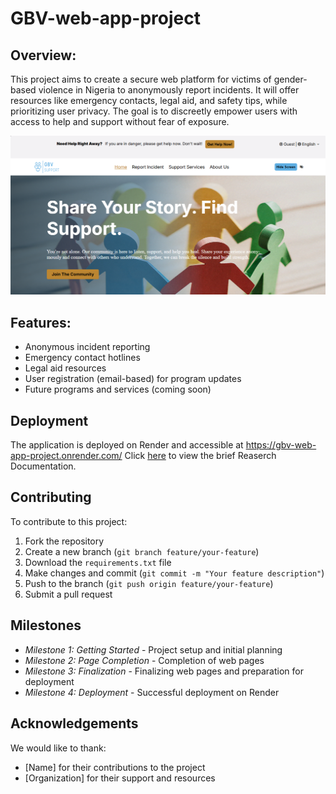 # GBV-web-app-project

## Overview:

This project aims to create a secure web platform for victims of gender-based violence in Nigeria to anonymously report incidents. It will offer resources like emergency contacts, legal aid, and safety tips, while prioritizing user privacy. The goal is to discreetly empower users with access to help and support without fear of exposure.

![](homepage.png)

## Features:

- Anonymous incident reporting
- Emergency contact hotlines
- Legal aid resources
- User registration (email-based) for program updates
- Future programs and services (coming soon)

## Deployment

The application is deployed on Render and accessible at https://gbv-web-app-project.onrender.com/
Click [here](https://docs.google.com/document/d/1yu53284IZz97YDRLCJfacs7UoI3pRjHUcpwKBmKAn_o/edit?usp=sharing) to view the brief Reaserch Documentation.


## Contributing

To contribute to this project:

1. Fork the repository
2. Create a new branch (`git branch feature/your-feature`)
3. Download the `requirements.txt` file
4. Make changes and commit (`git commit -m "Your feature description"`)
5. Push to the branch (`git push origin feature/your-feature`)
6. Submit a pull request

## Milestones

- *Milestone 1: Getting Started* - Project setup and initial planning
- *Milestone 2: Page Completion* - Completion of web pages
- *Milestone 3: Finalization* - Finalizing web pages and preparation for deployment
- *Milestone 4: Deployment* - Successful deployment on Render


## Acknowledgements

We would like to thank:

- [Name] for their contributions to the project
- [Organization] for their support and resources
